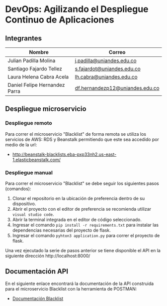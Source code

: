 # DevOps: Agilizando el Despliegue Continuo de Aplicaciones

## Integrantes

|Nombre                        |Correo                           |
|------------------------------|---------------------------------|
|Julian Padilla Molina         |j.padilla@uniandes.edu.co        |
|Santiago Fajardo Tellez       |s.fajardot@uniandes.edu.co       |
|Laura Helena Cabra Acela      |lh.cabra@uniandes.edu.co         |
|Daniel Felipe Hernandez Parra |df.hernandezp12@uniandes.edu.co  |

## Despliegue microservicio

### Despliegue remoto

Para correr el microservicio "Blacklist" de forma remota se utiliza los servicios de AWS: RDS y Beanstalk permitiendo que este sea accedido por medio de la url:

- http://beanstalk-blacklists.eba-pxp33nh2.us-east-1.elasticbeanstalk.com/

### Despliegue manual

Para correr el microservicio "Blacklist" se debe seguir los siguientes pasos (comandos):

1. Clonar el repositorio en la ubicación de preferencia dentro de su dispositivo.
2. Abrir el proyecto con el editor de preferencia se recomienda utilizar <code>visual studio code</code>.
3. Abrir la terminal integrada en el editor de código seleccionado.
4. Ingresar el comando <code>pip install -r requirements.txt</code> para instalar las dependencias necesarias del proyecto de flask.
6. Ingresar el comando <code>pyhton3 application.py</code> para correr el proyecto de flask.

Una vez ejecutado la serie de pasos anterior se tiene disponible el API en la siguiente dirección http://localhost:8000/

## Documentación API

En el siguiente enlace encontrará la documentación de la API construida para el microservicio Blacklist con la herramienta de POSTMAN:

- [Documentación Blacklist](https://documenter.getpostman.com/view/21689315/2sAXxTdBYh)



